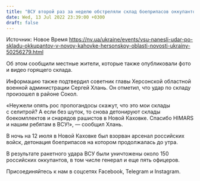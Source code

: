 ```yaml
---
title: "ВСУ второй раз за неделю обстреляли склад боеприпасов оккупантов в Новой Каховке"
date: Wed, 13 Jul 2022 23:39:00 +0300
draft: false
---
```

Источник: Новое Время https://nv.ua/ukraine/events/vsu-nanesli-udar-po-skladu-okkupantov-v-novoy-kahovke-hersonskoy-oblasti-novosti-ukrainy-50256279.html


 Об этом сообщили местные жители, которые также опубликовали фото и видео горящего склада.

Информацию также подтвердил советник главы Херсонской областной военной администрации Сергей Хлань. Он отметил, что удар по складу произошел в районе Сокол.

«Неужели опять рос пропогандосы скажут, что это мои склады с селитрой? А если без шуток, то снова детонируют склады боекомплектов и снарядов рашистов в Новой Каховке. Спасибо HIMARS и нашим ребятам в ВСУ!», — сообщил Хлань.

В ночь на 12 июля в Новой Каховке был взорван арсенал российских войск, детонация боеприпасов на котором продолжалась до утра.

В результате ракетного удара ВСУ были уничтожены около 150 российских оккупантов, в том числе генерал и еще пять офицеров.

Присоединяйтесь к нам в соцсетях Facebook, Telegram и Instagram.
